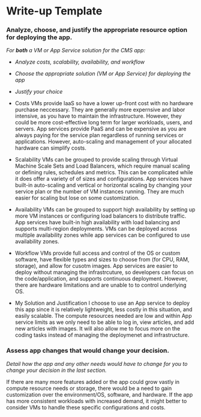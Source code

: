 # Write-up Template

### Analyze, choose, and justify the appropriate resource option for deploying the app.

*For **both** a VM or App Service solution for the CMS app:*
- *Analyze costs, scalability, availability, and workflow*
- *Choose the appropriate solution (VM or App Service) for deploying the app*
- *Justify your choice*

- Costs
VMs provide IaaS so have a lower up-front cost with no hardware purchase neccessary. They are generally more expernsive and labor intensive, as you have to maintain the infrastructure. However, they could be more cost-effective long term for larger workloads, users, and servers.
App services provide PaaS and can be expensive as you are always paying for the service plan regardless of running services or applications. However, auto-scaling and management of your allocated hardware can simplify costs.

- Scalability
VMs can be grouped to provide scaling through Virtual Machine Scale Sets and Load Balancers, which require manual scaling or defining rules, schedules and metrics. This can be complicated while it does offer a variety of of sizes and configurations.
App services have built-in auto-scaling and vertical or horizontal scaling by changing your service plan or the number of VM instances running. They are much easier for scaling but lose on some customization.

- Availability
VMs can be grouped to support high availability by setting up more VM instances or configuring load balancers to distribute traffic. 
App services have built-in high availability with load balancing and supports multi-region deployments.
VMs can be deployed across multiple availability zones while app services can be configured to use availability zones.

- Workflow
VMs provide full access and control of the OS or custom software, have flexible types and sizes to choose from (for CPU, RAM, storage), and allow for cusotm images.
App services are easier to deploy without managing the infrastrcuture, so developers can focus on the code/application, and supports continuous deployment. However, there are hardware limitations and are unable to to control underlying OS.

- My Solution and Justification
I choose to use an App service to deploy this app since it is relatively lightweight, less costly in this situation, and easily scalable. The compute resources needed are low and within App service limits as we only need to be able to log in, view articles, and add new articles with images. It will also allow me to focus more on the coding tasks instead of managing the deploymenet and infrastructure.

### Assess app changes that would change your decision.

*Detail how the app and any other needs would have to change for you to change your decision in the last section.* 

If there are many more features added or the app could grow vastly in compute resource needs or storage, there would be a need to gain customization over the environment/OS, software, and hardware. If the app has more consistent workloads with increased demand, it might better to consider VMs to handle these specific configurations and costs.
